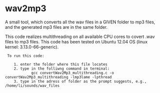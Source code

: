 # wav2mp3

A small tool, which converts all the wav files in a GIVEN folder to mp3 files, and the generated mp3 files are in the same folder.

This code realizes multithreading on all available CPU cores to covert .wav files to mp3 files. This code has been tested on Ubuntu 12.04 OS (linux kernel: 3.13.0-66-generic).
	
	 To run this code:
	 
		1. enter the folder where this file locates
		2. type in the folliwng command in terminal:
				gcc convertWav2Mp3_multithreading.c -o convertWav2Mp3_multithreading -lmp3lame -lpthread
	 	3. type in the adress of folder as the prompt suggests, e.g., /home/li/sounds/wav_files

